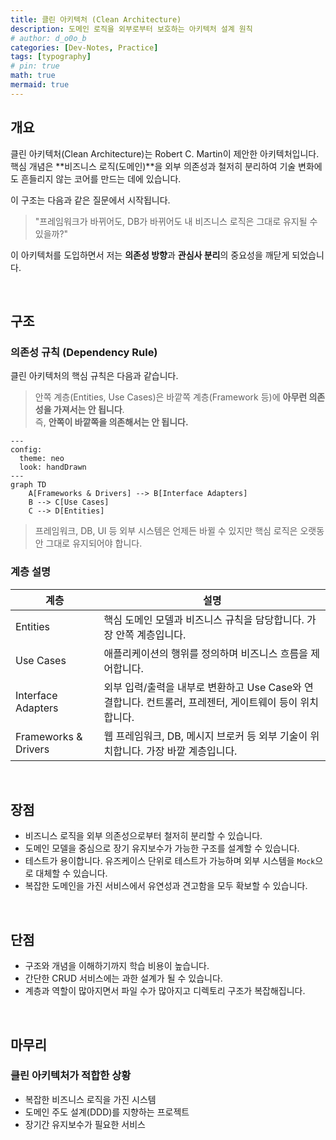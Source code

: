 ```yaml
---
title: 클린 아키텍처 (Clean Architecture)
description: 도메인 로직을 외부로부터 보호하는 아키텍처 설계 원칙
# author: d_o0o_b
categories: [Dev-Notes, Practice]
tags: [typography]
# pin: true
math: true
mermaid: true
---
```



## 개요

클린 아키텍처(Clean Architecture)는 Robert C. Martin이 제안한 아키텍처입니다.  
핵심 개념은 **비즈니스 로직(도메인)**을 외부 의존성과 철저히 분리하여 기술 변화에도 흔들리지 않는 코어를 만드는 데에 있습니다.

이 구조는 다음과 같은 질문에서 시작됩니다.  
> "프레임워크가 바뀌어도, DB가 바뀌어도 내 비즈니스 로직은 그대로 유지될 수 있을까?"

이 아키텍처를 도입하면서 저는 **의존성 방향**과 **관심사 분리**의 중요성을 깨닫게 되었습니다.

<br/>

## 구조

### 의존성 규칙 (Dependency Rule)

클린 아키텍처의 핵심 규칙은 다음과 같습니다.

> 안쪽 계층(Entities, Use Cases)은 바깥쪽 계층(Framework 등)에 **아무런 의존성을 가져서는 안 됩니다**.   
> 즉, **안쪽이 바깥쪽을 의존해서는 안 됩니다.**


```mermaid
---
config:
  theme: neo
  look: handDrawn
---
graph TD
    A[Frameworks & Drivers] --> B[Interface Adapters]
    B --> C[Use Cases]
    C --> D[Entities]
```

> 프레임워크, DB, UI 등 외부 시스템은 언제든 바뀔 수 있지만 핵심 로직은 오랫동안 그대로 유지되어야 합니다.


### 계층 설명

| 계층                       | 설명                                                          |
| ------------------------ | ----------------------------------------------------------- |
| Entities             | 핵심 도메인 모델과 비즈니스 규칙을 담당합니다. 가장 안쪽 계층입니다.                            |
| Use Cases            | 애플리케이션의 행위를 정의하며 비즈니스 흐름을 제어합니다.                          |
| Interface Adapters   | 외부 입력/출력을 내부로 변환하고 Use Case와 연결합니다. 컨트롤러, 프레젠터, 게이트웨이 등이 위치합니다. |
| Frameworks & Drivers | 웹 프레임워크, DB, 메시지 브로커 등 외부 기술이 위치합니다. 가장 바깥 계층입니다.           |


<br/>

## 장점
- 비즈니스 로직을 외부 의존성으로부터 철저히 분리할 수 있습니다.
- 도메인 모델을 중심으로 장기 유지보수가 가능한 구조를 설계할 수 있습니다.
- 테스트가 용이합니다. 유즈케이스 단위로 테스트가 가능하며 외부 시스템을 `Mock`으로 대체할 수 있습니다.
- 복잡한 도메인을 가진 서비스에서 유연성과 견고함을 모두 확보할 수 있습니다.

<br/>

## 단점
- 구조와 개념을 이해하기까지 학습 비용이 높습니다.
- 간단한 CRUD 서비스에는 과한 설계가 될 수 있습니다.
- 계층과 역할이 많아지면서 파일 수가 많아지고 디렉토리 구조가 복잡해집니다.

<br/>

## 마무리

### 클린 아키텍처가 적합한 상황
- 복잡한 비즈니스 로직을 가진 시스템
- 도메인 주도 설계(DDD)를 지향하는 프로젝트
- 장기간 유지보수가 필요한 서비스


<!-- 도입 여부 : 비즈니스 로직이 CRUD 이상의 복잡성을 가지는가? -->